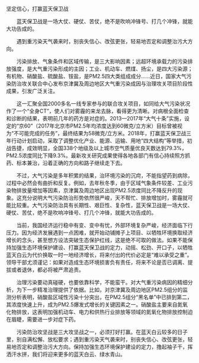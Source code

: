 坚定信心，打赢蓝天保卫战


　　蓝天保卫战是一场大仗、硬仗、苦仗，绝不是吹响冲锋号、打几个冲锋，就能大功告成的。


　　遇到重污染天气袭来时，别丧失信心、改弦更张，轻易地否定和调整治污大方向。


　　污染排放、气象条件和区域传输，是三大影响因素；远超环境承载力的污染排放强度，是大气重污染形成的主因；工业、机动车、燃煤、扬尘，是四大污染源；有机物、硝酸盐、硫酸盐、铵盐，是PM2.5四大类组成成分……近日，国家大气污染防治攻关联合中心发布京津冀及周边地区大气重污染成因与治理攻关项目阶段性成果，引发广泛关注。


　　这一汇聚全国2000多名一线专家参与的联合攻关项目，如同给大气污染状况作了一个“全身CT”，使人们对雾霾的来龙去脉，看得更为清晰。对病根全面检查和诊断的结果，表明前几年的药方是对症的。2013—2017年“大气十条”实施，设定的“京60”（2017年北京市PM2.5年均浓度达到60微克/立方米）目标曾被视为“不可能完成的任务”，最终结果为58微克/立方米。2018年，打赢蓝天保卫战三年行动计划启动，采取了调整优化产业、能源、运输、用地“四大结构”等举措，初战告捷，成效明显，全国338个地级及以上城市空气质量优良天数达到79.3%，PM2.5浓度同比下降9.3%。最新攻关研究成果使得各地各部门有信心持续照方抓药、标本兼治，沿着正确的方向和路子继续走下去。


　　不过，大气污染是多年积累的结果，治环境污染的沉疴，不能指望药到病除，过程中必然会有曲折和反复。例如，去年秋冬季，由于区域气象条件较差、工业污染物排放量增加等因素，京津冀及周边地区出现PM2.5浓度同比不降反升的现象。这充分说明大气污染防治形势依然很严峻，天不帮忙、排放增加时，雾霾就可能比较重。大气污染防治具有长期性、艰巨性、复杂性，蓝天保卫战是一场大仗、硬仗、苦仗，绝不是吹响冲锋号、打几个冲锋，就能大功告成的。


　　当前，我国经济运行稳中有变、变中有忧，外部环境复杂严峻，经济面临下行压力。因为经济发展遇到一点困难，就开始动铺摊子上项目、以牺牲环境换取经济增长的念头，甚至想方设法突破生态保护红线，这是绝不可取的做法。如果不能保持加强生态环境保护建设、打赢蓝天保卫战的定力，动摇、松劲、开口子，以牺牲蓝天白云为代价换取一时一地经济增长，将来付出的代价必定是“难以承受之重”。领导干部尤须谨记：如果对造成生态环境损害负有责任，将来不论是否已调离、提拔或者退休，都必将被严肃追责。


　　治理污染要动真碰硬，也要依靠科学，不能蛮干。对大气重污染病因的精细分析，为下一步精准治理提供了依据。比如，对京津冀及周边地区PM2.5组分的监测分析表明，硝酸盐区域性污染十分突出，在PM2.5组分“黑名单”中已排到第二，其浓度快速上升，成为PM2.5爆发式增长的关键因素之一。硝酸盐主要来自氮氧化物排放，这表明加强机动车、电力和供热行业排放等领域的氮氧化物排放控制迫在眉睫，需要进一步对症下药。


　　污染防治攻坚战是三大攻坚战之一，必须打好打赢。在蓝天白云较多的日子里，别自满松懈、放松要求；遇到重污染天气袭来时，别丧失信心、改弦更张，轻易地否定和调整治污大方向。保持加强生态环境保护建设的定力，撸起袖子干，挥洒汗水拼，我们将迎来更多的蓝天白云、绿水青山。